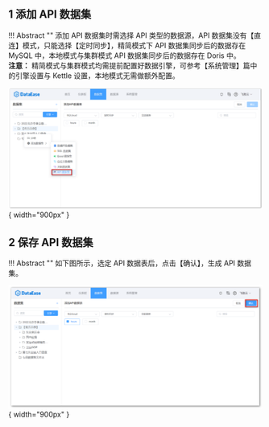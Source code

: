## 1 添加 API 数据集

!!! Abstract ""
    添加 API 数据集时需选择 API 类型的数据源，API 数据集没有【直连】模式，只能选择【定时同步】，精简模式下 API 数据集同步后的数据存在 MySQL 中，本地模式与集群模式 API 数据集同步后的数据存在 Doris 中。  
    **注意：** 精简模式与集群模式均需提前配置好数据引擎，可参考【系统管理】篇中的引擎设置与 Kettle 设置，本地模式无需做额外配置。

![添加关联数据集](../../img/dataset_configuration/添加API数据集.png){ width="900px" }

## 2 保存 API 数据集

!!! Abstract ""
    如下图所示，选定 API 数据表后，点击【确认】，生成 API 数据集。

![保存API数据集](../../img/dataset_configuration/保存API数据集.png){ width="900px" }


